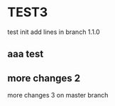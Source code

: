 # TEST3
test init
add lines in branch 1.1.0 

aaa test
-----------
more changes 2
--------------
more changes 3 on master branch
